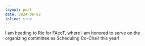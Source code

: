 ```yaml
---
layout: post
date: 2024-06-02
inline: true
---
```


I am heading to Rio for FAccT, where I am honored to serve on the organizing committee as Scheduling Co-Chair this year! 